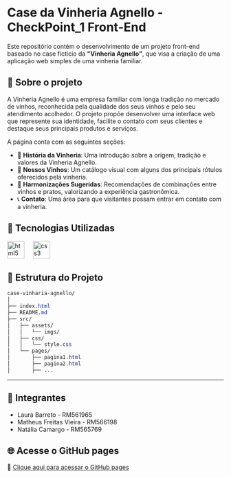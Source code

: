 # Case da Vinheria Agnello - CheckPoint_1 Front-End

Este repositório contém o desenvolvimento de um projeto front-end baseado no case fictício da **"Vinheria Agnello"**, que visa a criação de uma aplicação web simples de uma vinheria familiar.

## 📘 Sobre o projeto

A Vinheria Agnello é uma empresa familiar com longa tradição no mercado de vinhos, reconhecida pela qualidade dos seus vinhos e pelo seu atendimento acolhedor. O projeto propõe desenvolver uma interface web que represente sua identidade, facilite o contato com seus clientes e destaque seus principais produtos e serviços.

A página conta com as seguintes seções:

- 🏰 **História da Vinheria**: Uma introdução sobre a origem, tradição e valores da Vinheria Agnello.
- 🍷 **Nossos Vinhos**: Um catálogo visual com alguns dos principais rótulos oferecidos pela vinheria.
- 🧀 **Harmonizações Sugeridas**: Recomendações de combinações entre vinhos e pratos, valorizando a experiência gastronômica.
- 📞 **Contato**: Uma área para que visitantes possam entrar em contato com a vinheria.

## 🚀 Tecnologias Utilizadas
<div align="left">
  <img src="https://cdn.jsdelivr.net/gh/devicons/devicon/icons/html5/html5-original.svg" height="40" alt="html5 logo" />
  <img width="12" />
  <img src="https://cdn.jsdelivr.net/gh/devicons/devicon/icons/css3/css3-original.svg" height="40" alt="css3 logo" />
  <img width="12" />
</div>

## 📁 Estrutura do Projeto

```css
case-vinharia-agnello/
│
├── index.html
├── README.md
├── src/
│   ├── assets/
│   │   └── imgs/
│   ├── css/
│   │   └── style.css
│   └── pages/
│       ├── pagina1.html
│       ├── pagina2.html
│       ├── ...
```
---

## 👥 Integrantes

- Laura Barreto - RM561965
- Matheus Freitas Vieira - RM566198
- Natália Camargo - RM565769

## 🌐 Acesse o GitHub pages

🔗 [Clique aqui para acessar o GitHub pages]([https://seu-link-aqui.com](https://laurabarret0.github.io/Case-Vinharia-Agnello/src/pages/historia.html))
